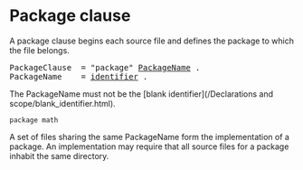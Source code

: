 # Package clause

A package clause begins each source file and defines the package to which the file belongs.

<pre>
<a id="PackageClause">PackageClause</a>  = "package" <a href="#PackageName">PackageName</a> .
<a id="PackageName">PackageName</a>    = <a href="/Lexical elements/identifiers.html#identifier">identifier</a> .
</pre>

The PackageName must not be the [blank identifier](/Declarations and scope/blank_identifier.html).

    package math
    

A set of files sharing the same PackageName form the implementation of a package. An implementation may require that all source files for a package inhabit the same directory.
